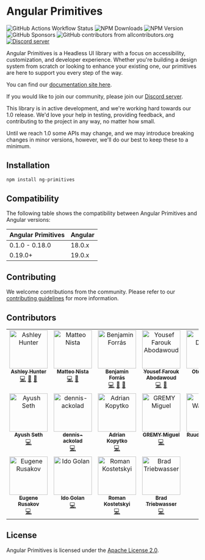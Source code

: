 # Angular Primitives

![GitHub Actions Workflow Status](https://img.shields.io/github/actions/workflow/status/ng-primitives/ng-primitives/.github%2Fworkflows%2Fci.yml)
![NPM Downloads](https://img.shields.io/npm/dt/ng-primitives)
![NPM Version](https://img.shields.io/npm/v/ng-primitives)
![GitHub Sponsors](https://img.shields.io/github/sponsors/ashley-hunter)
![GitHub contributors from allcontributors.org](https://img.shields.io/github/all-contributors/ng-primitives/ng-primitives)
[![Discord server](https://dcbadge.vercel.app/api/server/NTdjc5r3gC?style=flat)](https://discord.gg/NTdjc5r3gC)

Angular Primitives is a Headless UI library with a focus on accessibility, customization, and developer experience. Whether you're building a design system from scratch or looking to enhance your existing one, our primitives are here to support you every step of the way.

You can find our [documentation site here](https://angularprimitives.com).

If you would like to join our community, please join our [Discord server](https://discord.gg/NTdjc5r3gC).

This library is in active development, and we're working hard towards our 1.0 release. We'd love your help in testing, providing feedback, and contributing to the project in any way, no matter how small.

Until we reach 1.0 some APIs may change, and we may introduce breaking changes in minor versions, however, we'll do our best to keep these to a minimum.

## Installation

```bash
npm install ng-primitives
```

## Compatibility

The following table shows the compatibility between Angular Primitives and Angular versions:

| Angular Primitives | Angular |
| ------------------ | ------- |
| 0.1.0 - 0.18.0     | 18.0.x  |
| 0.19.0+            | 19.0.x  |

## Contributing

We welcome contributions from the community. Please refer to our [contributing guidelines](CONTRIBUTING.md) for more information.

## Contributors

<!-- ALL-CONTRIBUTORS-LIST:START - Do not remove or modify this section -->
<!-- prettier-ignore-start -->
<!-- markdownlint-disable -->
<table>
  <tbody>
    <tr>
      <td align="center" valign="top" width="14.28%"><a href="https://github.com/ashley-hunter"><img src="https://avatars.githubusercontent.com/u/20795331?v=4?s=100" width="100px;" alt="Ashley Hunter"/><br /><sub><b>Ashley Hunter</b></sub></a><br /><a href="https://github.com/ng-primitives/ng-primitives/commits?author=ashley-hunter" title="Code">💻</a> <a href="https://github.com/ng-primitives/ng-primitives/commits?author=ashley-hunter" title="Documentation">📖</a> <a href="#ideas-ashley-hunter" title="Ideas, Planning, & Feedback">🤔</a></td>
      <td align="center" valign="top" width="14.28%"><a href="https://www.linkedin.com/in/matteo-nista/"><img src="https://avatars.githubusercontent.com/u/41578120?v=4?s=100" width="100px;" alt="Matteo Nista"/><br /><sub><b>Matteo Nista</b></sub></a><br /><a href="https://github.com/ng-primitives/ng-primitives/commits?author=Mattewn99" title="Code">💻</a> <a href="https://github.com/ng-primitives/ng-primitives/commits?author=Mattewn99" title="Documentation">📖</a></td>
      <td align="center" valign="top" width="14.28%"><a href="https://paypal.me/tryharddood"><img src="https://avatars.githubusercontent.com/u/10364896?v=4?s=100" width="100px;" alt="Benjamin Forrás"/><br /><sub><b>Benjamin Forrás</b></sub></a><br /><a href="https://github.com/ng-primitives/ng-primitives/commits?author=benjaminforras" title="Code">💻</a> <a href="#ideas-benjaminforras" title="Ideas, Planning, & Feedback">🤔</a> <a href="https://github.com/ng-primitives/ng-primitives/commits?author=benjaminforras" title="Documentation">📖</a></td>
      <td align="center" valign="top" width="14.28%"><a href="https://github.com/Abodawoud"><img src="https://avatars.githubusercontent.com/u/109487123?v=4?s=100" width="100px;" alt="Yousef Farouk Abodawoud"/><br /><sub><b>Yousef Farouk Abodawoud</b></sub></a><br /><a href="https://github.com/ng-primitives/ng-primitives/commits?author=Abodawoud" title="Code">💻</a> <a href="https://github.com/ng-primitives/ng-primitives/commits?author=Abodawoud" title="Documentation">📖</a></td>
      <td align="center" valign="top" width="14.28%"><a href="https://twitter.com/otodockal"><img src="https://avatars.githubusercontent.com/u/2613273?v=4?s=100" width="100px;" alt="Oto Dočkal"/><br /><sub><b>Oto Dočkal</b></sub></a><br /><a href="https://github.com/ng-primitives/ng-primitives/commits?author=otodockal" title="Code">💻</a></td>
      <td align="center" valign="top" width="14.28%"><a href="https://fr.linkedin.com/in/edoh-kodjo/en"><img src="https://avatars.githubusercontent.com/u/22994414?v=4?s=100" width="100px;" alt="kedevked"/><br /><sub><b>kedevked</b></sub></a><br /><a href="https://github.com/ng-primitives/ng-primitives/commits?author=kedevked" title="Code">💻</a> <a href="https://github.com/ng-primitives/ng-primitives/commits?author=kedevked" title="Documentation">📖</a></td>
      <td align="center" valign="top" width="14.28%"><a href="https://github.com/IceDevelop74"><img src="https://avatars.githubusercontent.com/u/114682402?v=4?s=100" width="100px;" alt="Guillaume G."/><br /><sub><b>Guillaume G.</b></sub></a><br /><a href="https://github.com/ng-primitives/ng-primitives/commits?author=IceDevelop74" title="Code">💻</a></td>
    </tr>
    <tr>
      <td align="center" valign="top" width="14.28%"><a href="https://github.com/ayush-seth"><img src="https://avatars.githubusercontent.com/u/24858182?v=4?s=100" width="100px;" alt="Ayush Seth"/><br /><sub><b>Ayush Seth</b></sub></a><br /><a href="https://github.com/ng-primitives/ng-primitives/commits?author=ayush-seth" title="Code">💻</a></td>
      <td align="center" valign="top" width="14.28%"><a href="https://github.com/dennis-ackolad"><img src="https://avatars.githubusercontent.com/u/55143772?v=4?s=100" width="100px;" alt="dennis-ackolad"/><br /><sub><b>dennis-ackolad</b></sub></a><br /><a href="https://github.com/ng-primitives/ng-primitives/commits?author=dennis-ackolad" title="Code">💻</a></td>
      <td align="center" valign="top" width="14.28%"><a href="https://github.com/adriankopytko"><img src="https://avatars.githubusercontent.com/u/15912513?v=4?s=100" width="100px;" alt="Adrian Kopytko"/><br /><sub><b>Adrian Kopytko</b></sub></a><br /><a href="https://github.com/ng-primitives/ng-primitives/commits?author=adriankopytko" title="Code">💻</a></td>
      <td align="center" valign="top" width="14.28%"><a href="https://github.com/MGREMY"><img src="https://avatars.githubusercontent.com/u/126514209?v=4?s=100" width="100px;" alt="GREMY Miguel"/><br /><sub><b>GREMY Miguel</b></sub></a><br /><a href="https://github.com/ng-primitives/ng-primitives/commits?author=MGREMY" title="Code">💻</a></td>
      <td align="center" valign="top" width="14.28%"><a href="https://github.com/Ruudt"><img src="https://avatars.githubusercontent.com/u/1218555?v=4?s=100" width="100px;" alt="Ruud Walraven"/><br /><sub><b>Ruud Walraven</b></sub></a><br /><a href="https://github.com/ng-primitives/ng-primitives/commits?author=Ruudt" title="Code">💻</a></td>
      <td align="center" valign="top" width="14.28%"><a href="https://paddlingspots.com/"><img src="https://avatars.githubusercontent.com/u/8985933?v=4?s=100" width="100px;" alt="Marc Stammerjohann"/><br /><sub><b>Marc Stammerjohann</b></sub></a><br /><a href="https://github.com/ng-primitives/ng-primitives/commits?author=marcjulian" title="Code">💻</a> <a href="#ideas-marcjulian" title="Ideas, Planning, & Feedback">🤔</a></td>
      <td align="center" valign="top" width="14.28%"><a href="https://github.com/Harshit-Prasad"><img src="https://avatars.githubusercontent.com/u/130169629?v=4?s=100" width="100px;" alt="Harshit-Prasad"/><br /><sub><b>Harshit-Prasad</b></sub></a><br /><a href="https://github.com/ng-primitives/ng-primitives/commits?author=Harshit-Prasad" title="Code">💻</a></td>
    </tr>
    <tr>
      <td align="center" valign="top" width="14.28%"><a href="https://eurusik.medium.com"><img src="https://avatars.githubusercontent.com/u/789033?v=4?s=100" width="100px;" alt="Eugene Rusakov"/><br /><sub><b>Eugene Rusakov</b></sub></a><br /><a href="https://github.com/ng-primitives/ng-primitives/commits?author=eurusik" title="Code">💻</a></td>
      <td align="center" valign="top" width="14.28%"><a href="https://github.com/ido-g-coralogix"><img src="https://avatars.githubusercontent.com/u/122212383?v=4?s=100" width="100px;" alt="Ido Golan"/><br /><sub><b>Ido Golan</b></sub></a><br /><a href="https://github.com/ng-primitives/ng-primitives/commits?author=ido-g-coralogix" title="Code">💻</a></td>
      <td align="center" valign="top" width="14.28%"><a href="https://github.com/kostetskyroma"><img src="https://avatars.githubusercontent.com/u/12156197?v=4?s=100" width="100px;" alt="Roman Kostetskyi"/><br /><sub><b>Roman Kostetskyi</b></sub></a><br /><a href="https://github.com/ng-primitives/ng-primitives/commits?author=kostetskyroma" title="Code">💻</a></td>
      <td align="center" valign="top" width="14.28%"><a href="https://github.com/TrieBr"><img src="https://avatars.githubusercontent.com/u/348719?v=4?s=100" width="100px;" alt="Brad Triebwasser"/><br /><sub><b>Brad Triebwasser</b></sub></a><br /><a href="https://github.com/ng-primitives/ng-primitives/commits?author=TrieBr" title="Code">💻</a></td>
    </tr>
  </tbody>
</table>

<!-- markdownlint-restore -->
<!-- prettier-ignore-end -->

<!-- ALL-CONTRIBUTORS-LIST:END -->

## License

Angular Primitives is licensed under the [Apache License 2.0](LICENSE).
